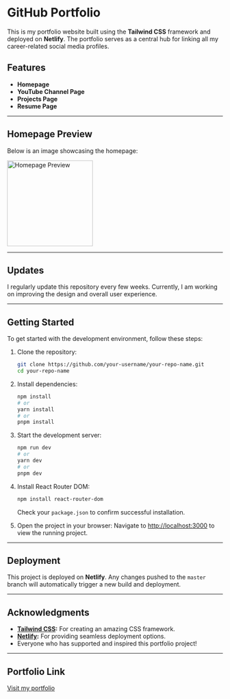 

# GitHub Portfolio

This is my portfolio website built using the **Tailwind CSS** framework and deployed on **Netlify**. The portfolio serves as a central hub for linking all my career-related social media profiles.

## Features

- **Homepage**
- **YouTube Channel Page**
- **Projects Page**
- **Resume Page**

---

## Homepage Preview

Below is an image showcasing the homepage:

<a href="https://ibb.co/XpJVfJJ">
    <img src="https://i.ibb.co/XpJVfJJ/Home.png" alt="Homepage Preview" width="200">
</a>

---

## Updates

I regularly update this repository every few weeks. Currently, I am working on improving the design and overall user experience.

---

## Getting Started

To get started with the development environment, follow these steps:

1. Clone the repository:
   ```bash
   git clone https://github.com/your-username/your-repo-name.git
   cd your-repo-name
   ```

2. Install dependencies:
   ```bash
   npm install
   # or
   yarn install
   # or
   pnpm install
   ```

3. Start the development server:
   ```bash
   npm run dev
   # or
   yarn dev
   # or
   pnpm dev
   ```

4. Install React Router DOM:
   ```bash
   npm install react-router-dom
   ```
   Check your `package.json` to confirm successful installation.

5. Open the project in your browser:
   Navigate to [http://localhost:3000](http://localhost:3000) to view the running project.

---

## Deployment

This project is deployed on **Netlify**. Any changes pushed to the `master` branch will automatically trigger a new build and deployment.

---

## Acknowledgments

- **[Tailwind CSS](https://tailwindcss.com/):** For creating an amazing CSS framework.
- **[Netlify](https://www.netlify.com/):** For providing seamless deployment options.
- Everyone who has supported and inspired this portfolio project!

---

## Portfolio Link

[Visit my portfolio](https://main--elizafury.netlify.app/Projects)

